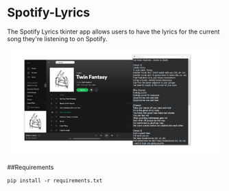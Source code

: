 # Spotify-Lyrics

The Spotify Lyrics tkinter app allows users to have the lyrics for the current song they're listening to on Spotify. 

<img src = "./Product.png">

##Requirements 
```
pip install -r requirements.txt
```
